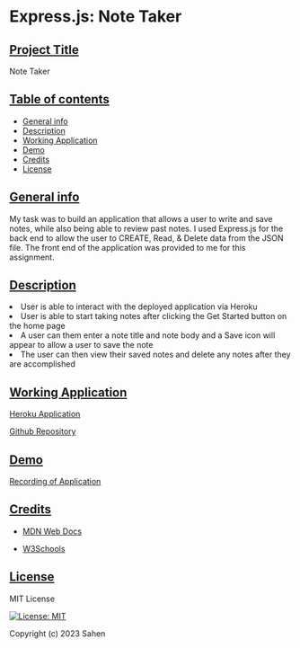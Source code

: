 # Express.js: Note Taker

## <ins>Project Title

Note Taker

## <ins>Table of contents

- [General info](#general-info)
- [Description](#description)
- [Working Application](#working-application)
- [Demo](#demo)
- [Credits](#credits)
- [License](#license)

## <ins>General info

My task was to build an application that allows a user to write and save notes, while also being able to review past notes. I used Express.js for the back end to allow the user to CREATE, Read, & Delete data from the JSON file. The front end of the application was provided to me for this assignment. 

## <ins>Description

<li>User is able to interact with the deployed application via Heroku</li>
<li>User is able to start taking notes after clicking the Get Started button on the home page</li>
<li>A user can them enter a note title and note body and a Save icon will appear to allow a user to save the note</li>
<li>The user can then view their saved notes and delete any notes after they are accomplished</li>

## <ins>Working Application

[Heroku Application](https://note-taker2024.herokuapp.com/)

[Github Repository](https://github.com/imjustSahen/AS11-Note-Taker)

## <ins>Demo

[Recording of Application](https://drive.google.com/file/d/1djn6Bc1l4-48oILf2lwg4j4BZPPL50Or/view?usp=sharing)

## <ins>Credits

- [MDN Web Docs](https://developer.mozilla.org/en-US/)

- [W3Schools](https://www.w3schools.com/)

## <ins>License

MIT License

[![License: MIT](https://img.shields.io/badge/License-MIT-yellow.svg)](https://opensource.org/licenses/MIT)

Copyright (c) 2023 Sahen